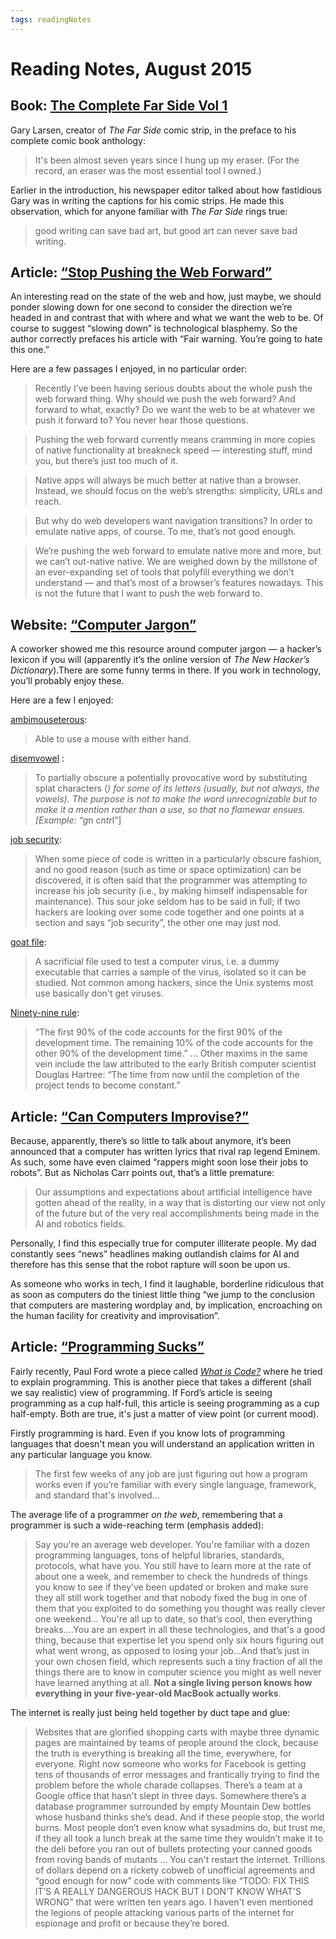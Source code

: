 ```yaml
---
tags: readingNotes
---
```


# Reading Notes, August 2015

## Book: [The Complete Far Side Vol 1](http://www.amazon.com/gp/product/1449460046/)

Gary Larsen, creator of *The Far Side* comic strip, in the preface to his complete comic book anthology:

> It's been almost seven years since I hung up my eraser. (For the record, an eraser was the most essential tool I owned.)

Earlier in the introduction, his newspaper editor talked about how fastidious Gary was in writing the captions for his comic strips. He made this observation, which for anyone familiar with *The Far Side* rings true:

> good writing can save bad art, but good art can never save bad writing. 

## Article: [“Stop Pushing the Web Forward”](http://www.quirksmode.org/blog/archives/2015/07/stop_pushing_th.html)

An interesting read on the state of the web and how, just maybe, we should ponder slowing down for one second to consider the direction we’re headed in and contrast that with where and what we want the web to be. Of course to suggest “slowing down” is technological blasphemy. So the author correctly prefaces his article with “Fair warning. You’re going to hate this one.” 

Here are a few passages I enjoyed, in no particular order:

> Recently I’ve been having serious doubts about the whole push the web forward thing. Why should we push the web forward? And forward to what, exactly? Do we want the web to be at whatever we push it forward to? You never hear those questions.

> Pushing the web forward currently means cramming in more copies of native functionality at breakneck speed — interesting stuff, mind you, but there’s just too much of it.

> Native apps will always be much better at native than a browser. Instead, we should focus on the web’s strengths: simplicity, URLs and reach.

> But why do web developers want navigation transitions? In order to emulate native apps, of course. To me, that’s not good enough.

> We’re pushing the web forward to emulate native more and more, but we can’t out-native native. We are weighed down by the millstone of an ever-expanding set of tools that polyfill everything we don’t understand — and that’s most of a browser’s features nowadays. This is not the future that I want to push the web forward to.

## Website: [“Computer Jargon”](http://www.catb.org/jargon/html/go01.html)

A coworker showed me this resource around computer jargon — a hacker’s lexicon if you will (apparently it’s the online version of *The New Hacker’s Dictionary*).There are some funny terms in there. If you work in technology, you’ll probably enjoy these. 

Here are a few I enjoyed:

[ambimouseterous](http://www.catb.org/jargon/html/A/ambimouseterous.html):  
> Able to use a mouse with either hand.

[disemvowel](http://www.catb.org/jargon/html/D/disemvowel.html) :  
> To partially obscure a potentially provocative word by substituting splat characters (*) for some of its letters (usually, but not always, the vowels). The purpose is not to make the word unrecognizable but to make it a mention rather than a use, so that no flamewar ensues. [Example: “g*n c*ntr*l”]

[job security](http://www.catb.org/jargon/html/J/job-security.html):  
> When some piece of code is written in a particularly obscure fashion, and no good reason (such as time or space optimization) can be discovered, it is often said that the programmer was attempting to increase his job security (i.e., by making himself indispensable for maintenance). This sour joke seldom has to be said in full; if two hackers are looking over some code together and one points at a section and says “job security”, the other one may just nod.

[goat file](http://www.catb.org/jargon/html/G/goat-file.html):  
> A sacrificial file used to test a computer virus, i.e. a dummy executable that carries a sample of the virus, isolated so it can be studied. Not common among hackers, since the Unix systems most use basically don't get viruses.

[Ninety-nine rule](http://www.catb.org/jargon/html/N/Ninety-Ninety-Rule.html):  
> “The first 90% of the code accounts for the first 90% of the development time. The remaining 10% of the code accounts for the other 90% of the development time.” ... Other maxims in the same vein include the law attributed to the early British computer scientist Douglas Hartree: “The time from now until the completion of the project tends to become constant.”

## Article: [“Can Computers Improvise?”](http://www.roughtype.com/?p=6010)

Because, apparently, there’s so little to talk about anymore, it’s been announced that a computer has written lyrics that rival rap legend Eminem. As such, some have even claimed “rappers might soon lose their jobs to robots”. But as Nicholas Carr points out, that’s a little premature:

> Our assumptions and expectations about artificial intelligence have gotten ahead of the reality, in a way that is distorting our view not only of the future but of the very real accomplishments being made in the AI and robotics fields.

Personally, I find this especially true for computer illiterate people. My dad constantly sees “news” headlines making outlandish claims for AI and therefore has this sense that the robot rapture will soon be upon us. 

As someone who works in tech, I find it laughable, borderline ridiculous that as soon as computers do the tiniest little thing “we jump to the conclusion that computers are mastering wordplay and, by implication, encroaching on the human facility for creativity and improvisation”.

## Article: [“Programming Sucks”](http://www.stilldrinking.org/programming-sucks)

Fairly recently, Paul Ford wrote a piece called [*What is Code?*](http://www.bloomberg.com/graphics/2015-paul-ford-what-is-code/) where he tried to explain programming. This is another piece that takes a different (shall we say realistic) view of programming. If Ford’s article is seeing programming as a cup half-full, this article is seeing programming as a cup half-empty. Both are true, it's just a matter of view point (or current mood). 

Firstly programming is hard. Even if you know lots of programming languages that doesn't mean you will understand an application written in any particular language you know.

> The first few weeks of any job are just figuring out how a program works even if you’re familiar with every single language, framework, and standard that's involved...

The average life of a programmer *on the web*, remembering that a programmer is such a wide-reaching term (emphasis added):

> Say you're an average web developer. You're familiar with a dozen programming languages, tons of helpful libraries, standards, protocols, what have you. You still have to learn more at the rate of about one a week, and remember to check the hundreds of things you know to see if they’ve been updated or broken and make sure they all still work together and that nobody fixed the bug in one of them that you exploited to do something you thought was really clever one weekend... You're all up to date, so that’s cool, then everything breaks....You are an expert in all these technologies, and that's a good thing, because that expertise let you spend only six hours figuring out what went wrong, as opposed to losing your job...And that’s just in your own chosen field, which represents such a tiny fraction of all the things there are to know in computer science you might as well never have learned anything at all. **Not a single living person knows how everything in your five-year-old MacBook actually works**.

The internet is really just being held together by duct tape and glue:

> Websites that are glorified shopping carts with maybe three dynamic pages are maintained by teams of people around the clock, because the truth is everything is breaking all the time, everywhere, for everyone. Right now someone who works for Facebook is getting tens of thousands of error messages and frantically trying to find the problem before the whole charade collapses. There’s a team at a Google office that hasn’t slept in three days. Somewhere there’s a database programmer surrounded by empty Mountain Dew bottles whose husband thinks she’s dead. And if these people stop, the world burns. Most people don’t even know what sysadmins do, but trust me, if they all took a lunch break at the same time they wouldn’t make it to the deli before you ran out of bullets protecting your canned goods from roving bands of mutants … You can't restart the internet. Trillions of dollars depend on a rickety cobweb of unofficial agreements and “good enough for now” code with comments like “TODO: FIX THIS IT’S A REALLY DANGEROUS HACK BUT I DON’T KNOW WHAT'S WRONG” that were written ten years ago. I haven't even mentioned the legions of people attacking various parts of the internet for espionage and profit or because they’re bored.
